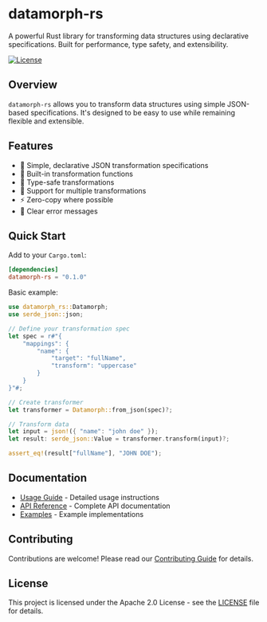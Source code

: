 # datamorph-rs
A powerful Rust library for transforming data structures using declarative specifications. Built for performance, type safety, and extensibility.

<!-- [![Crates.io](https://img.shields.io/crates/v/datamorph-rs.svg)](https://crates.io/crates/datamorph-rs)
[![Documentation](https://docs.rs/datamorph-rs/badge.svg)](https://docs.rs/datamorph-rs) -->
[![License](https://img.shields.io/badge/license-apache-blue.svg)](LICENSE)

## Overview

`datamorph-rs` allows you to transform data structures using simple JSON-based specifications. It's designed to be easy to use while remaining flexible and extensible.

## Features

- 🚀 Simple, declarative JSON transformation specifications
- 🔧 Built-in transformation functions
- 🎯 Type-safe transformations
- 🔄 Support for multiple transformations
- ⚡ Zero-copy where possible
- 📝 Clear error messages

## Quick Start

Add to your `Cargo.toml`:
```toml
[dependencies]
datamorph-rs = "0.1.0"
```

Basic example:
```rust
use datamorph_rs::Datamorph;
use serde_json::json;

// Define your transformation spec
let spec = r#"{
    "mappings": {
        "name": {
            "target": "fullName",
            "transform": "uppercase"
        }
    }
}"#;

// Create transformer
let transformer = Datamorph::from_json(spec)?;

// Transform data
let input = json!({ "name": "john doe" });
let result: serde_json::Value = transformer.transform(input)?;

assert_eq!(result["fullName"], "JOHN DOE");
```

## Documentation

- [Usage Guide](USAGE.md) - Detailed usage instructions
- [API Reference](REFERENCE.md) - Complete API documentation
- [Examples](examples/) - Example implementations

## Contributing

Contributions are welcome! Please read our [Contributing Guide](CONTRIBUTING.md) for details.

## License

This project is licensed under the Apache 2.0 License - see the [LICENSE](LICENSE) file for details.
